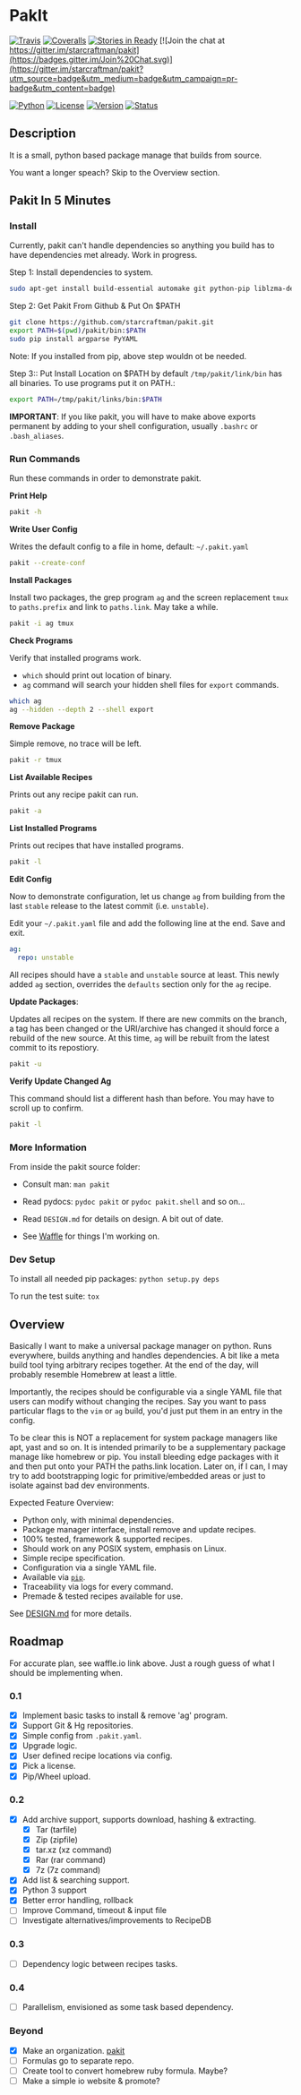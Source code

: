# PakIt

[![Travis](https://travis-ci.org/starcraftman/pakit.svg?branch=master)](https://travis-ci.org/starcraftman/pakit)
[![Coveralls](https://coveralls.io/repos/starcraftman/pakit/badge.svg?branch=master&service=github)](https://coveralls.io/github/starcraftman/pakit?branch=master)
[![Stories in Ready](https://badge.waffle.io/starcraftman/pakit.svg?label=ready&title=Ready)](http://waffle.io/starcraftman/pakit)
[![Join the chat at https://gitter.im/starcraftman/pakit](https://badges.gitter.im/Join%20Chat.svg)](https://gitter.im/starcraftman/pakit?utm_source=badge&utm_medium=badge&utm_campaign=pr-badge&utm_content=badge)

[![Python](https://img.shields.io/pypi/pyversions/pakit.svg)](https://pypi.python.org/pypi/pakit)
[![License](https://img.shields.io/pypi/l/Django.svg)](https://pypi.python.org/pypi/pakit)
[![Version](https://img.shields.io/pypi/v/pakit.svg)](https://pypi.python.org/pypi/pakit)
[![Status](https://img.shields.io/pypi/status/pakit.svg)](https://pypi.python.org/pypi/pakit)

## Description

It is a small, python based package manage that builds from source.

You want a longer speach? Skip to the Overview section.

## Pakit In 5 Minutes

### Install

Currently, pakit can't handle dependencies so anything you build has to have
dependencies met already. Work in progress.

Step 1: Install dependencies to system.

```bash
sudo apt-get install build-essential automake git python-pip liblzma-dev libevent-dev ncurses-dev
```

Step 2: Get Pakit From Github & Put On $PATH

```bash
git clone https://github.com/starcraftman/pakit.git
export PATH=$(pwd)/pakit/bin:$PATH
sudo pip install argparse PyYAML
```

Note: If you installed from pip, above step wouldn ot be needed.

Step 3:: Put Install Location on $PATH
by default `/tmp/pakit/link/bin` has all binaries. To use programs put it on PATH.:

```bash
export PATH=/tmp/pakit/links/bin:$PATH
```

**IMPORTANT**: If you like pakit, you will have to make above exports permanent
by adding to your shell configuration, usually `.bashrc` or `.bash_aliases`.

### Run Commands

Run these commands in order to demonstrate pakit.

**Print Help**

```bash
pakit -h
```

**Write User Config**

Writes the default config to a file in home, default: `~/.pakit.yaml`

```bash
pakit --create-conf
```

**Install Packages**

Install two packages, the grep program `ag` and the screen replacement
`tmux` to `paths.prefix` and link to `paths.link`. May take a while.

```bash
pakit -i ag tmux
```

**Check Programs**

Verify that installed programs work.

* `which` should print out location of binary.
* `ag` command will search your hidden shell files for `export` commands.

```bash
which ag
ag --hidden --depth 2 --shell export
```

**Remove Package**

Simple remove, no trace will be left.

```bash
pakit -r tmux
```

**List Available Recipes**

Prints out any recipe pakit can run.

```bash
pakit -a
```

**List Installed Programs**

Prints out recipes that have installed programs.

```bash
pakit -l
```

**Edit Config**

Now to demonstrate configuration, let us change `ag` from building from the
last `stable` release to the latest commit (i.e. `unstable`).

Edit your `~/.pakit.yaml` file and add the following line at the end. Save and exit.

```yaml
ag:
  repo: unstable
```

All recipes should have a `stable` and `unstable` source at least.
This newly added `ag` section, overrides the `defaults` section only for the `ag` recipe.

**Update Packages**:

Updates all recipes on the system. If there are new commits on the branch, a tag has
been changed or the URI/archive has changed it should force a rebuild of the new source.
At this time, `ag` will be rebuilt from the latest commit to its repostiory.

```bash
pakit -u
```

**Verify Update Changed Ag**

This command should list a different hash than before. You may have to scroll up to confirm.

```bash
pakit -l
```

### More Information

From inside the pakit source folder:

* Consult man: `man pakit`

* Read pydocs: `pydoc pakit` or `pydoc pakit.shell` and so on...

* Read `DESIGN.md` for details on design. A bit out of date.

* See [Waffle](http://waffle.io/starcraftman/pakit) for things I'm working on.

### Dev Setup

To install all needed pip packages: `python setup.py deps`

To run the test suite: `tox`

## Overview

Basically I want to make a universal package manager on python.
Runs everywhere, builds anything and handles dependencies.
A bit like a meta build tool tying arbitrary recipes together.
At the end of the day, will probably resemble Homebrew at least a little.

Importantly, the recipes should be configurable via a single YAML file
that users can modify without changing the recipes. Say you want to pass
particular flags to the `vim` or `ag` build, you'd just put them in an entry
in the config.

To be clear this is NOT a replacement for system package managers like apt, yast and so on.
It is intended primarily to be a supplementary package manage like homebrew or pip.
You install bleeding edge packages with it and then put onto your PATH the paths.link location.
Later on, if I can, I may try to add bootstrapping logic for primitive/embedded areas
or just to isolate against bad dev environments.

Expected Feature Overview:
* Python only, with minimal dependencies.
* Package manager interface, install remove and update recipes.
* 100% tested, framework & supported recipes.
* Should work on any POSIX system, emphasis on Linux.
* Simple recipe specification.
* Configuration via a single YAML file.
* Available via [`pip`](https://pypi.python.org/pypi/pakit).
* Traceability via logs for every command.
* Premade & tested recipes available for use.

See [DESIGN.md](https://github.com/starcraftman/pakit/blob/master/DESIGN.md) for more details.

## Roadmap
For accurate plan, see waffle.io link above.
Just a rough guess of what I should be implementing when.

### 0.1
- [x] Implement basic tasks to install & remove 'ag' program.
- [x] Support Git & Hg repositories.
- [x] Simple config from `.pakit.yaml`.
- [x] Upgrade logic.
- [x] User defined recipe locations via config.
- [x] Pick a license.
- [x] Pip/Wheel upload.

### 0.2
- [x] Add archive support, supports download, hashing & extracting.
  - [x] Tar (tarfile)
  - [x] Zip (zipfile)
  - [x] tar.xz (xz command)
  - [x] Rar (rar command)
  - [x] 7z (7z command)
- [x] Add list & searching support.
- [x] Python 3 support
- [x] Better error handling, rollback
- [ ] Improve Command, timeout & input file
- [ ] Investigate alternatives/improvements to RecipeDB

### 0.3
- [ ] Dependency logic between recipes tasks.

### 0.4
- [ ] Parallelism, envisioned as some task based dependency.

### Beyond
- [x] Make an organization. [pakit](https://github.com/pakit)
- [ ] Formulas go to separate repo.
- [ ] Create tool to convert homebrew ruby formula. Maybe?
- [ ] Make a simple io website & promote?
